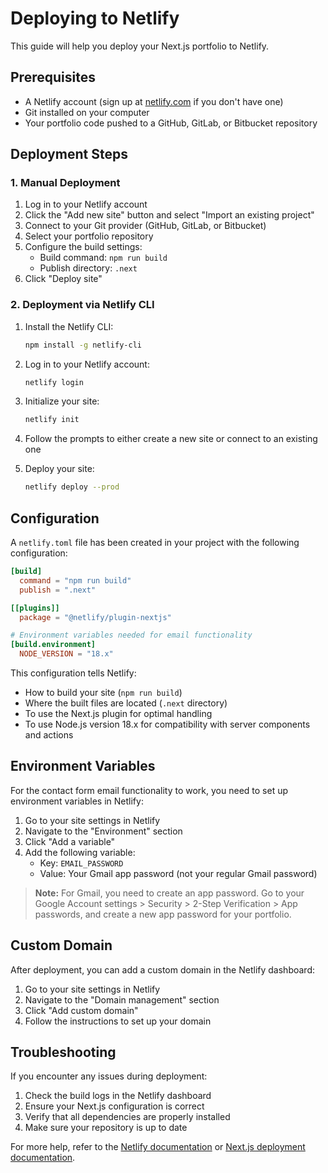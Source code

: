 # Deploying to Netlify

This guide will help you deploy your Next.js portfolio to Netlify.

## Prerequisites

- A Netlify account (sign up at [netlify.com](https://netlify.com) if you don't have one)
- Git installed on your computer
- Your portfolio code pushed to a GitHub, GitLab, or Bitbucket repository

## Deployment Steps

### 1. Manual Deployment

1. Log in to your Netlify account
2. Click the "Add new site" button and select "Import an existing project"
3. Connect to your Git provider (GitHub, GitLab, or Bitbucket)
4. Select your portfolio repository
5. Configure the build settings:
   - Build command: `npm run build`
   - Publish directory: `.next`
6. Click "Deploy site"

### 2. Deployment via Netlify CLI

1. Install the Netlify CLI:
   ```bash
   npm install -g netlify-cli
   ```

2. Log in to your Netlify account:
   ```bash
   netlify login
   ```

3. Initialize your site:
   ```bash
   netlify init
   ```

4. Follow the prompts to either create a new site or connect to an existing one

5. Deploy your site:
   ```bash
   netlify deploy --prod
   ```

## Configuration

A `netlify.toml` file has been created in your project with the following configuration:

```toml
[build]
  command = "npm run build"
  publish = ".next"

[[plugins]]
  package = "@netlify/plugin-nextjs"

# Environment variables needed for email functionality
[build.environment]
  NODE_VERSION = "18.x"
```

This configuration tells Netlify:
- How to build your site (`npm run build`)
- Where the built files are located (`.next` directory)
- To use the Next.js plugin for optimal handling
- To use Node.js version 18.x for compatibility with server components and actions

## Environment Variables

For the contact form email functionality to work, you need to set up environment variables in Netlify:

1. Go to your site settings in Netlify
2. Navigate to the "Environment" section
3. Click "Add a variable"
4. Add the following variable:
   - Key: `EMAIL_PASSWORD`
   - Value: Your Gmail app password (not your regular Gmail password)

> **Note:** For Gmail, you need to create an app password. Go to your Google Account settings > Security > 2-Step Verification > App passwords, and create a new app password for your portfolio.

## Custom Domain

After deployment, you can add a custom domain in the Netlify dashboard:

1. Go to your site settings in Netlify
2. Navigate to the "Domain management" section
3. Click "Add custom domain"
4. Follow the instructions to set up your domain

## Troubleshooting

If you encounter any issues during deployment:

1. Check the build logs in the Netlify dashboard
2. Ensure your Next.js configuration is correct
3. Verify that all dependencies are properly installed
4. Make sure your repository is up to date

For more help, refer to the [Netlify documentation](https://docs.netlify.com/) or [Next.js deployment documentation](https://nextjs.org/docs/deployment).